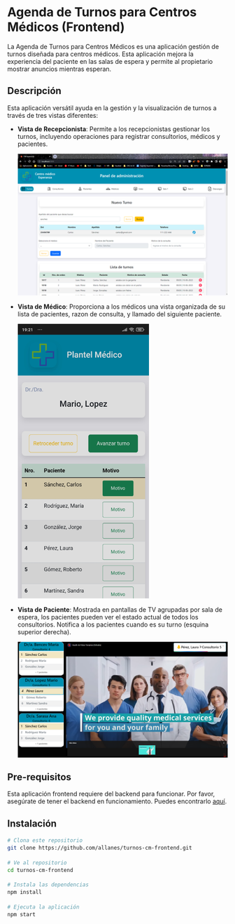 # Agenda de Turnos para Centros Médicos (Frontend)

La Agenda de Turnos para Centros Médicos es una aplicación gestión de turnos diseñada para centros médicos. Esta aplicación mejora la experiencia del paciente en las salas de espera y permite al propietario mostrar anuncios mientras esperan.

## Descripción

Esta aplicación versátil ayuda en la gestión y la visualización de turnos a través de tres vistas diferentes:

- **Vista de Recepcionista**: Permite a los recepcionistas gestionar los turnos, incluyendo operaciones para registrar consultorios, médicos y pacientes.

  ![Captura de pantalla de vista de recepcionista](public/vista_recepcionistas.png)

- **Vista de Médico**: Proporciona a los médicos una vista organizada de su lista de pacientes, razon de consulta, y llamado del siguiente paciente.

  <img src="public/vista_medicos.jpg" alt="Captura de pantalla de vista de médico" width="300"/>
  <!-- ![Captura de pantalla de vista de médico](public/vista_medicos.jpg) -->

- **Vista de Paciente**: Mostrada en pantallas de TV agrupadas por sala de espera, los pacientes pueden ver el estado actual de todos los consultorios. Notifica a los pacientes cuando es su turno (esquina superior derecha).

  ![Captura de pantalla de vista de paciente](public/vista_pacientes.png)

## Pre-requisitos

Esta aplicación frontend requiere del backend para funcionar. Por favor, asegúrate de tener el backend en funcionamiento. Puedes encontrarlo [aquí](https://github.com/allanes/turnos-cm-backend).

## Instalación

```bash
# Clona este repositorio
git clone https://github.com/allanes/turnos-cm-frontend.git

# Ve al repositorio
cd turnos-cm-frontend

# Instala las dependencias
npm install

# Ejecuta la aplicación
npm start
